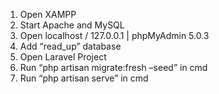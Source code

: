 1.	Open XAMPP
2.	Start Apache and MySQL
3.	Open localhost / 127.0.0.1 | phpMyAdmin 5.0.3
4.	Add “read_up” database
5.	Open Laravel Project
6.	Run “php artisan migrate:fresh –seed” in cmd
7.	Run “php artisan serve” in cmd 
